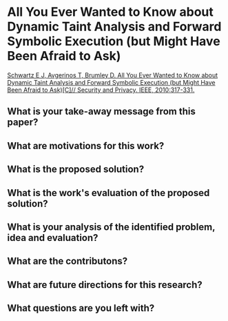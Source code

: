 # All You Ever Wanted to Know about Dynamic Taint Analysis and Forward Symbolic Execution (but Might Have Been Afraid to Ask)

[Schwartz E J, Avgerinos T, Brumley D. All You Ever Wanted to Know about Dynamic Taint Analysis and Forward Symbolic Execution (but Might Have Been Afraid to Ask)[C]// Security and Privacy. IEEE, 2010:317-331.](http://www.cs.umd.edu/class/spring2014/cmsc631/papers/schwartz-symbolic-execution.pdf)

## What is your take-away message from this paper?
## What are motivations for this work?
## What is the proposed solution?
## What is the work's evaluation of the proposed solution?
## What is your analysis of the identified problem, idea and evaluation?
## What are the contributons?
## What are future directions for this research?
## What questions are you left with?
